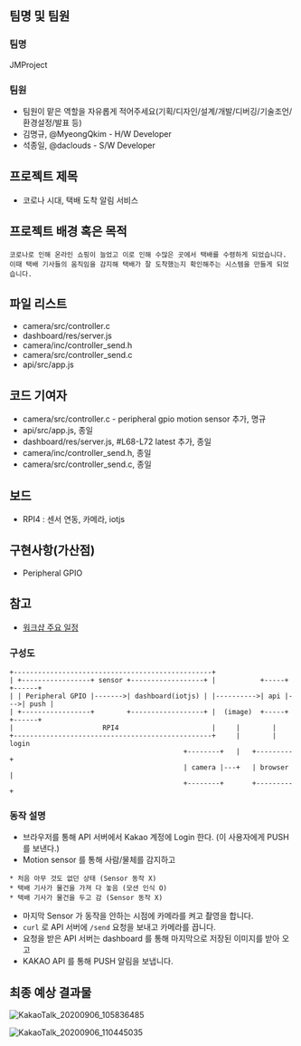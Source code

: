 ## 팀명 및 팀원

### 팀명

JMProject

### 팀원

* 팀원이 맡은 역할을 자유롭게 적어주세요(기획/디자인/설계/개발/디버깅/기술조언/환경설정/발표 등)
* 김명규, @MyeongQkim - H/W Developer
* 석종일, @daclouds - S/W Developer

## 프로젝트 제목 

* 코로나 시대, 택배 도착 알림 서비스

## 프로젝트 배경 혹은 목적 

```
코로나로 인해 온라인 쇼핑이 늘었고 이로 인해 수많은 곳에서 택배를 수령하게 되었습니다.
이때 택배 기사들의 움직임을 감지해 택배가 잘 도착했는지 확인해주는 시스템을 만들게 되었습니다.
```

## 파일 리스트 
* camera/src/controller.c
* dashboard/res/server.js
* camera/inc/controller_send.h
* camera/src/controller_send.c
* api/src/app.js

## 코드 기여자 
* camera/src/controller.c - peripheral gpio motion sensor 추가, 명규
* api/src/app.js, 종일
* dashboard/res/server.js, #L68-L72 latest 추가, 종일
* camera/inc/controller_send.h, 종일
* camera/src/controller_send.c, 종일

## 보드 

* RPI4 : 센서 연동, 카메라, iotjs

## 구현사항(가산점) 

* Peripheral GPIO

## 참고

- [워크샵 주요 일정](workshop.md)

### 구성도

```
+-------------------------------------------------+
| +-----------------+ sensor +------------------+ |           +-----+    +------+
| | Peripheral GPIO |------->| dashboard(iotjs) | |---------->| api |--->| push |
| +-----------------+        +------------------+ |  (image)  +-----+    +------+
|                      RPI4                       |     |        |
+-------------------------------------------------+     |        | login
                                           +--------+   |   +---------+
                                           | camera |---+   | browser |
                                           +--------+       +---------+
```

### 동작 설명

* 브라우저를 통해 API 서버에서 Kakao 계정에 Login 한다. (이 사용자에게 PUSH 를 보낸다.)
* Motion sensor 를 통해 사람/물체를 감지하고 
```
* 처음 아무 것도 없던 상태 (Sensor 동작 X)
* 택배 기사가 물건을 가져 다 놓음 (모션 인식 O)
* 택배 기사가 물건을 두고 감 (Sensor 동작 X)
```
* 마지막 Sensor 가 동작을 안하는 시점에 카메라를 켜고 촬영을 합니다.
* `curl` 로 API 서버에 `/send` 요청을 보내고 카메라를 끕니다.
* 요청을 받은 API 서버는 dashboard 를 통해 마지막으로 저장된 이미지를 받아 오고
* KAKAO API 를 통해 PUSH 알림을 보냅니다.

## 최종 예상 결과물
![KakaoTalk_20200906_105836485](https://user-images.githubusercontent.com/33387406/92316937-b8a55f80-f035-11ea-89f9-c17bb2518fdd.jpg)

![KakaoTalk_20200906_110445035](https://user-images.githubusercontent.com/33387406/92316946-d83c8800-f035-11ea-93be-9f5d4f186220.jpg)
